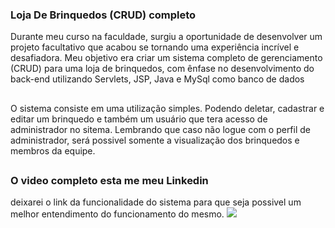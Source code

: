 ### Loja De Brinquedos (CRUD) completo

Durante meu curso na faculdade, surgiu a oportunidade de desenvolver um projeto facultativo que acabou se tornando uma experiência incrível e desafiadora. Meu objetivo era criar um sistema completo de gerenciamento (CRUD) para uma loja de brinquedos, com ênfase no desenvolvimento do back-end utilizando Servlets, JSP, Java e MySql como banco de dados

##

O sistema consiste em uma utilização simples. Podendo deletar, cadastrar e editar um brinquedo e também um usuário que tera acesso de administrador no sitema.
Lembrando que caso não logue com o perfil de administrador, será possivel somente a visualização dos brinquedos e membros da equipe.

##

### O video completo esta me meu Linkedin

deixarei o link da funcionalidade do sistema para que seja possivel um melhor entendimento do funcionamento do mesmo.
<a href="https://www.linkedin.com/posts/guilherme-pompeu-mascarenhas-03770523a_servlets-jsp-desenvolvimentoweb-activity-7163881822131478529-FoVa?utm_source=share&utm_medium=member_desktop"><img src="https://img.shields.io/badge/LinkedIn-0077B5?style=for-the-badge&logo=linkedin&logoColor=white"></a>
